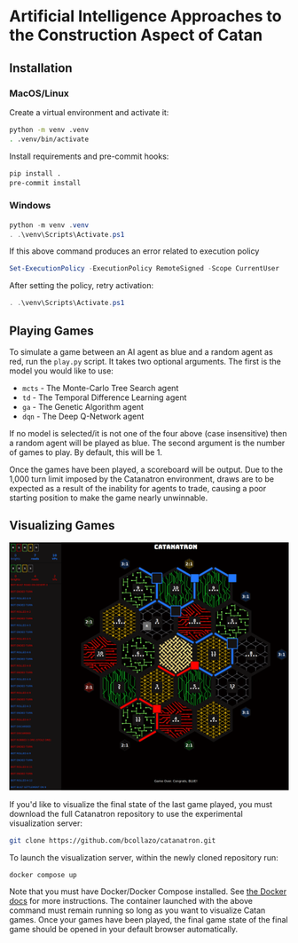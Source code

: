 # Artificial Intelligence Approaches to the Construction Aspect of Catan

## Installation

### MacOS/Linux

Create a virtual environment and activate it:

```bash
python -m venv .venv
. .venv/bin/activate
```

Install requirements and pre-commit hooks:

```bash
pip install .
pre-commit install
```

### Windows

```Powershell
python -m venv .venv
. .\venv\Scripts\Activate.ps1
```

If this above command produces an error related to execution policy

```Powershell
Set-ExecutionPolicy -ExecutionPolicy RemoteSigned -Scope CurrentUser
```

After setting the policy, retry activation:

```Powershell
. .\venv\Scripts\Activate.ps1
```

## Playing Games

To simulate a game between an AI agent as blue and a random agent as red, run the `play.py` script. It takes two optional arguments. The first is the model you would like to use:

- `mcts` - The Monte-Carlo Tree Search agent
- `td` - The Temporal Difference Learning agent
- `ga` - The Genetic Algorithm agent
- `dqn` - The Deep Q-Network agent

If no model is selected/it is not one of the four above (case insensitive) then a random agent will be played as blue. The second argument is the number of games to play. By default, this will be 1.

Once the games have been played, a scoreboard will be output. Due to the 1,000 turn limit imposed by the Catanatron environment, draws are to be expected as a result of the inability for agents to trade, causing a poor starting position to make the game nearly unwinnable.

## Visualizing Games

![An example game of Catan between blue and red, visualized.](example_game.png)

If you'd like to visualize the final state of the last game played, you must download the full Catanatron repository to use the experimental visualization server:

```bash
git clone https://github.com/bcollazo/catanatron.git
```

To launch the visualization server, within the newly cloned repository run:

```bash
docker compose up
```

Note that you must have Docker/Docker Compose installed. See [the Docker docs](https://docs.docker.com/compose/install/) for more instructions. The container launched with the above command must remain running so long as you want to visualize Catan games. Once your games have been played, the final game state of the final game should be opened in your default browser automatically.
